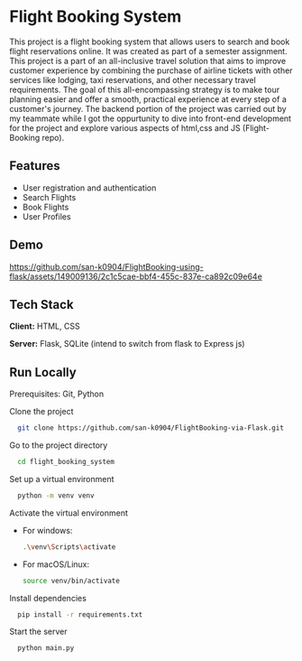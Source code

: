 # Flight Booking System

This project is a flight booking system that allows users to search and book flight reservations online. It was created as part of a semester assignment. This project is a part of an all-inclusive travel solution that aims to improve customer experience by combining the purchase of airline tickets with other services like lodging, taxi reservations, and other necessary travel requirements. The goal of this all-encompassing strategy is to make tour planning easier and offer a smooth, practical experience at every step of a customer's journey.
The backend portion of the project was carried out by my teammate while I got the oppurtunity to dive into front-end development for the project and explore various aspects of html,css and JS (Flight-Booking repo).

## Features

- User registration and authentication
- Search Flights
- Book Flights
- User Profiles

## Demo

https://github.com/san-k0904/FlightBooking-using-flask/assets/149009136/2c1c5cae-bbf4-455c-837e-ca892c09e64e

## Tech Stack

**Client:** HTML, CSS

**Server:** Flask, SQLite (intend to switch from flask to Express js)

## Run Locally

Prerequisites: Git, Python

Clone the project

```bash
  git clone https://github.com/san-k0904/FlightBooking-via-Flask.git
```

Go to the project directory

```bash
  cd flight_booking_system
```

Set up a virtual environment

```bash
  python -m venv venv
```

Activate the virtual environment

- For windows:
  ```bash
  .\venv\Scripts\activate
  ```
- For macOS/Linux:
  ```bash
  source venv/bin/activate
  ```

Install dependencies

```bash
  pip install -r requirements.txt
```

Start the server

```bash
  python main.py
```
